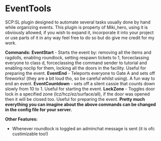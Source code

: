 # EventTools
SCP:SL plugin designed to automate several tasks usually done by hand while organizing events.
This plugin is property of Miki_hero, using it is obviously allowed, if you wish to expand it, incorporate it into your project or use parts of it in any way feel free to do so but do give me credit for my work.

**Commands:**
**EventStart** - Starts the event by: removing all the items and ragdolls, enabling roundlock, setting respawn tickets to 1, forceclassing everyone to class d, forceclassing the command sender to tutorial and enabling noclip for them, locking all the doors in the facility. Useful for preparing the event.
**EventEnd** - Teleports everyone to Gate A and sets off fireworks! (they are a bit loud tho, so be careful whilst using). A fun way to end an event.
**EventCountdown** - sets off a silent cassie that counts down slowly from 10 to 1. Useful for starting the event.
**LockZone** - Toggles door lock in a specified zone (lcz/hcz/ez/surface/all), if the door was opened then it will be closed too. Useful for preparing the event.
**Pretty much everything you can imagine about the above commands can be changed in the config file for your server.**

**Other Features:**
- Whenever roundlock is toggled an adminchat message is sent (it is ofc custimizable too!)
